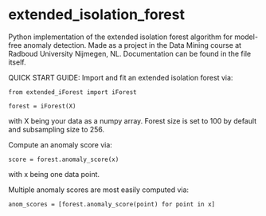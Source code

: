 # extended_isolation_forest
Python implementation of the extended isolation forest algorithm for model-free anomaly detection.
Made as a project in the Data Mining course at Radboud University Nijmegen, NL.
Documentation can be found in the file itself.


QUICK START GUIDE:
Import and fit an extended isolation forest via:

	from extended_iForest import iForest
	
	forest = iForest(X)
	
with X being your data as a numpy array. Forest size is set to 100 by default and subsampling size to 256.

Compute an anomaly score via:

	score = forest.anomaly_score(x)
	
with x being one data point. 

Multiple anomaly scores are most easily computed via:

	anom_scores = [forest.anomaly_score(point) for point in x]
